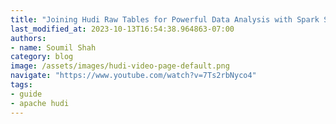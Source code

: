 ```yaml
---
title: "Joining Hudi Raw Tables for Powerful Data Analysis with Spark SQL"
last_modified_at: 2023-10-13T16:54:38.964863-07:00
authors:
- name: Soumil Shah
category: blog
image: /assets/images/hudi-video-page-default.png
navigate: "https://www.youtube.com/watch?v=7Ts2rbNyco4"
tags:
- guide
- apache hudi
---
```

